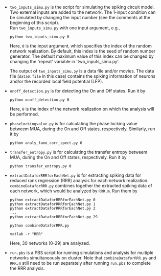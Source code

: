 - `two_inputs_simu.py` is the script for simulating the spiking circuit model.
Two external inputs are added to the network. The 1-input condition can be simulated by changing the input number (see the comments at the beginning of this script).  
Run `two_inputs_simu.py` with one input argument, e.g.,

  ```
  python two_inputs_simu.py 0
  ```

  Here, `0` is the input argument, which specifies the index of the random network realization.
  By default, this index is the seed of random number generator.
  The default maximum value of this index can be changed by changing the 'repeat' variable in 'two_inputs_simu.py'.
  
  The output of `two_inputs_simu.py` is a data file and/or movies.
  The data file (`data0.file` in this case) contains the spiking information of neurons and/or the recorded local field potential (LFP).

- `onoff_detection.py` is for detecting the On and Off states.
  Run it by
  ```
  python onoff_detection.py 0
  ```
  Here, `0` is the index of the network realization on which the analysis will be performed.

- `phaselockingvalue.py` is for calculating the phase locking value betweem MUA, during the On and Off states, respectively.
  Similarly, run it by
  ```
  python analy_fano_corr_spect.py 0
  ```

- `transfer_entropy.py` is for calculating the transfer entropy betweem MUA, during the On and Off states, respectively.
  Run it by
  ```
  python transfer_entropy.py 0
  ```

- `extractDataforRRRforEachNet.py` is for extracting spiking data for reduced rank regression (RRR) analysis for each network realization.
  `combineDataforRRR.py` combines together the extracted spiking data of each network, which would be analyzed by `RRR.m`.
  Run them by
  ```
  python extractDataforRRRforEachNet.py 0
  python extractDataforRRRforEachNet.py 1
  python extractDataforRRRforEachNet.py 2
  ...
  python extractDataforRRRforEachNet.py 29
  
  python combineDataforRRR.py 

  matlab -r "RRR"
  ```
  Here, 30 networks (0-29) are analyzed. 

- `run.pbs` is a PBS script for running simulations and analysis for multiple networks simultaneously on cluster.
Note that `combineDataforRRR.py` and `RRR.m` still need to be run separately after running `run.pbs` to complete the RRR analysis. 
